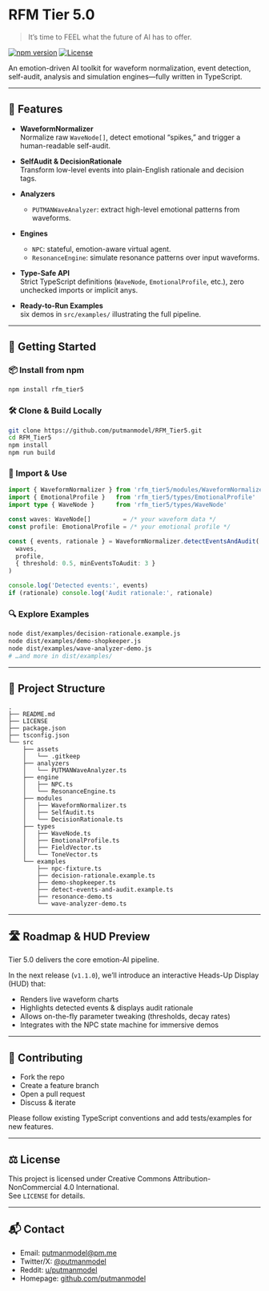 # RFM Tier 5.0

> It’s time to FEEL what the future of AI has to offer.

[![npm version](https://img.shields.io/npm/v/rfm_tier5)](https://www.npmjs.com/package/rfm_tier5)
[![License](https://img.shields.io/badge/license-BY--NC%204.0-lightgrey)](https://creativecommons.org/licenses/by-nc/4.0/)

An emotion-driven AI toolkit for waveform normalization, event detection, self-audit, analysis and simulation engines—fully written in TypeScript.

---

## 🚀 Features

- **WaveformNormalizer**  
  Normalize raw `WaveNode[]`, detect emotional “spikes,” and trigger a human-readable self-audit.

- **SelfAudit & DecisionRationale**  
  Transform low-level events into plain-English rationale and decision tags.

- **Analyzers**
  - `PUTMANWaveAnalyzer`: extract high-level emotional patterns from waveforms.

- **Engines**
  - `NPC`: stateful, emotion-aware virtual agent.
  - `ResonanceEngine`: simulate resonance patterns over input waveforms.

- **Type-Safe API**  
  Strict TypeScript definitions (`WaveNode`, `EmotionalProfile`, etc.), zero unchecked imports or implicit anys.

- **Ready-to-Run Examples**  
  six demos in `src/examples/` illustrating the full pipeline.

---

## 🏁 Getting Started

### 📦 Install from npm

```bash
npm install rfm_tier5
```

### 🛠️ Clone & Build Locally

```bash
git clone https://github.com/putmanmodel/RFM_Tier5.git
cd RFM_Tier5
npm install
npm run build
```

### 🔁 Import & Use

```ts
import { WaveformNormalizer } from 'rfm_tier5/modules/WaveformNormalizer'
import { EmotionalProfile }   from 'rfm_tier5/types/EmotionalProfile'
import type { WaveNode }      from 'rfm_tier5/types/WaveNode'

const waves: WaveNode[]         = /* your waveform data */
const profile: EmotionalProfile = /* your emotional profile */

const { events, rationale } = WaveformNormalizer.detectEventsAndAudit(
  waves,
  profile,
  { threshold: 0.5, minEventsToAudit: 3 }
)

console.log('Detected events:', events)
if (rationale) console.log('Audit rationale:', rationale)
```

### 🔍 Explore Examples

```bash
node dist/examples/decision-rationale.example.js
node dist/examples/demo-shopkeeper.js
node dist/examples/wave-analyzer-demo.js
# …and more in dist/examples/
```

---

## 📂 Project Structure

```
.
├── README.md
├── LICENSE
├── package.json
├── tsconfig.json
└── src
    ├── assets
    │   └── .gitkeep
    ├── analyzers
    │   └── PUTMANWaveAnalyzer.ts
    ├── engine
    │   ├── NPC.ts
    │   └── ResonanceEngine.ts
    ├── modules
    │   ├── WaveformNormalizer.ts
    │   ├── SelfAudit.ts
    │   └── DecisionRationale.ts
    ├── types
    │   ├── WaveNode.ts
    │   ├── EmotionalProfile.ts
    │   ├── FieldVector.ts
    │   └── ToneVector.ts
    └── examples
        ├── npc-fixture.ts
        ├── decision-rationale.example.ts
        ├── demo-shopkeeper.ts
        ├── detect-events-and-audit.example.ts
        ├── resonance-demo.ts
        └── wave-analyzer-demo.ts
```

---

## 🛣️ Roadmap & HUD Preview

Tier 5.0 delivers the core emotion-AI pipeline.

In the next release (`v1.1.0`), we’ll introduce an interactive Heads-Up Display (HUD) that:

- Renders live waveform charts  
- Highlights detected events & displays audit rationale  
- Allows on-the-fly parameter tweaking (thresholds, decay rates)  
- Integrates with the NPC state machine for immersive demos

---

## 🤝 Contributing

- Fork the repo  
- Create a feature branch  
- Open a pull request  
- Discuss & iterate

Please follow existing TypeScript conventions and add tests/examples for new features.

---

## ⚖️ License

This project is licensed under Creative Commons Attribution-NonCommercial 4.0 International.  
See `LICENSE` for details.

---

## 📬 Contact

- Email: [putmanmodel@pm.me](mailto:putmanmodel@pm.me)  
- Twitter/X: [@putmanmodel](https://twitter.com/putmanmodel)  
- Reddit: [u/putmanmodel](https://www.reddit.com/user/putmanmodel)  
- Homepage: [github.com/putmanmodel](https://github.com/putmanmodel)
